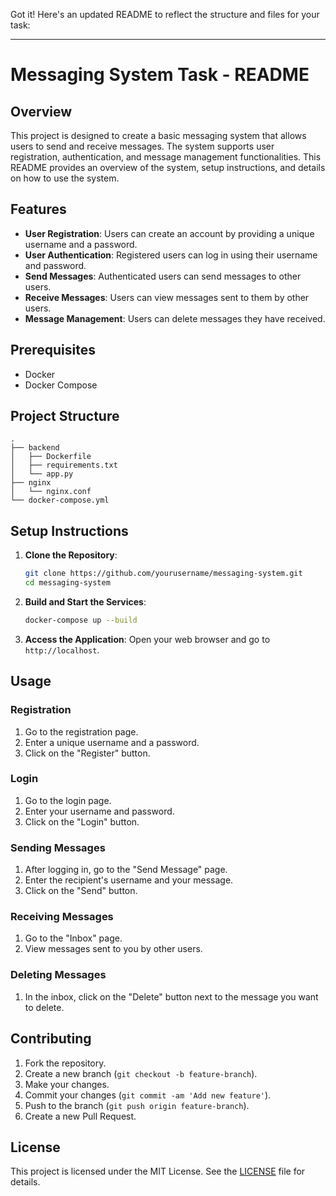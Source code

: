 Got it! Here's an updated README to reflect the structure and files for your task:

---

# Messaging System Task - README

## Overview

This project is designed to create a basic messaging system that allows users to send and receive messages. The system supports user registration, authentication, and message management functionalities. This README provides an overview of the system, setup instructions, and details on how to use the system.

## Features

- **User Registration**: Users can create an account by providing a unique username and a password.
- **User Authentication**: Registered users can log in using their username and password.
- **Send Messages**: Authenticated users can send messages to other users.
- **Receive Messages**: Users can view messages sent to them by other users.
- **Message Management**: Users can delete messages they have received.

## Prerequisites

- Docker
- Docker Compose

## Project Structure

```
.
├── backend
│   ├── Dockerfile
│   ├── requirements.txt
│   └── app.py
├── nginx
│   └── nginx.conf
└── docker-compose.yml
```

## Setup Instructions

1. **Clone the Repository**:
    ```bash
    git clone https://github.com/yourusername/messaging-system.git
    cd messaging-system
    ```

2. **Build and Start the Services**:
    ```bash
    docker-compose up --build
    ```

3. **Access the Application**:
    Open your web browser and go to `http://localhost`.

## Usage

### Registration

1. Go to the registration page.
2. Enter a unique username and a password.
3. Click on the "Register" button.

### Login

1. Go to the login page.
2. Enter your username and password.
3. Click on the "Login" button.

### Sending Messages

1. After logging in, go to the "Send Message" page.
2. Enter the recipient's username and your message.
3. Click on the "Send" button.

### Receiving Messages

1. Go to the "Inbox" page.
2. View messages sent to you by other users.

### Deleting Messages

1. In the inbox, click on the "Delete" button next to the message you want to delete.

## Contributing

1. Fork the repository.
2. Create a new branch (`git checkout -b feature-branch`).
3. Make your changes.
4. Commit your changes (`git commit -am 'Add new feature'`).
5. Push to the branch (`git push origin feature-branch`).
6. Create a new Pull Request.

## License

This project is licensed under the MIT License. See the [LICENSE](LICENSE) file for details.


